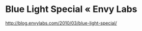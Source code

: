 <!--
id: 515460451
link: http://kevinisom.info/post/515460451/blue-light-special-envy-labs
slug: blue-light-special-envy-labs
date: Mon Apr 12 2010 23:01:42 GMT+1200 (NZST)
raw: {"blog_name":"kevinisom","id":515460451,"post_url":"http://kevinisom.info/post/515460451/blue-light-special-envy-labs","slug":"blue-light-special-envy-labs","type":"link","date":"2010-04-12 11:01:42 GMT","timestamp":1271070102,"state":"published","format":"html","reblog_key":"d9tO8Qrw","tags":[],"short_url":"http://tmblr.co/Zw68YyUkKrZ","highlighted":[],"feed_item":"http://blog.envylabs.com/2010/03/blue-light-special/","from_feed_id":"650234","note_count":0,"title":"Blue Light Special « Envy Labs","url":"http://blog.envylabs.com/2010/03/blue-light-special/","description":""}
publish: 2010-04-012
tags: 
title: Blue Light Special « Envy Labs
-->


Blue Light Special « Envy Labs
==============================

<http://blog.envylabs.com/2010/03/blue-light-special/>

